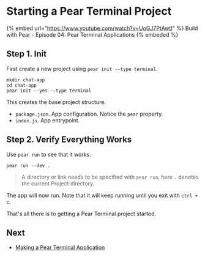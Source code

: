 # Starting a Pear Terminal Project

{% embed url="https://www.youtube.com/watch?v=UoGJ7PtAwtI" %} Build with Pear - Episode 04: Pear Terminal Applications {% embeded %}

## Step 1. Init

First create a new project using `pear init --type terminal`.

```
mkdir chat-app
cd chat-app
pear init --yes --type terminal
```

This creates the base project structure.

- `package.json`. App configuration. Notice the `pear` property.
- `index.js`. App entrypoint.

## Step 2. Verify Everything Works

Use `pear run` to see that it works.

```
pear run --dev .
```

> A directory or link needs to be specified with `pear run`, here `.` denotes the current Project directory.

The app will now run. Note that it will keep running until you exit with `ctrl + c`.

That's all there is to getting a Pear Terminal project started.


## Next

* [Making a Pear Terminal Application](./making-a-pear-terminal-app.md)
